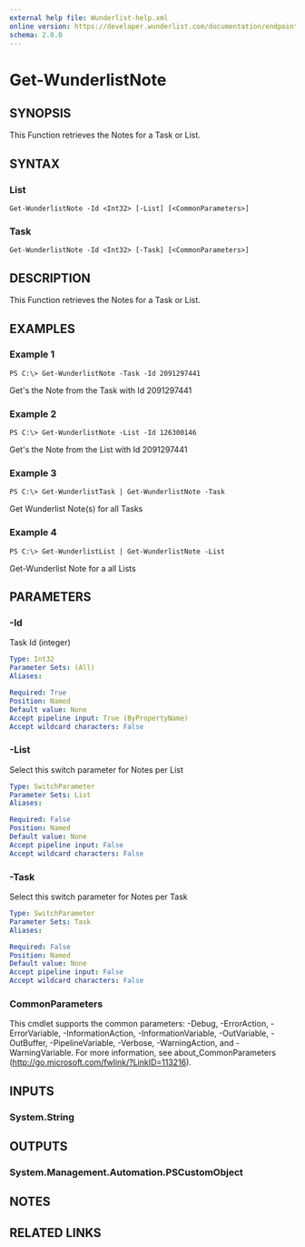 ```yaml
---
external help file: Wunderlist-help.xml
online version: https://developer.wunderlist.com/documentation/endpoints/note
schema: 2.0.0
---
```


# Get-WunderlistNote

## SYNOPSIS
This Function retrieves the Notes for a Task or List.

## SYNTAX

### List
```
Get-WunderlistNote -Id <Int32> [-List] [<CommonParameters>]
```

### Task
```
Get-WunderlistNote -Id <Int32> [-Task] [<CommonParameters>]
```

## DESCRIPTION
This Function retrieves the Notes for a Task or List.

## EXAMPLES

### Example 1
```
PS C:\> Get-WunderlistNote -Task -Id 2091297441
```

Get's the Note from the Task with Id 2091297441

### Example 2
```
PS C:\> Get-WunderlistNote -List -Id 126300146
```

Get's the Note from the List with Id 2091297441

### Example 3
```
PS C:\> Get-WunderlistTask | Get-WunderlistNote -Task
```

Get Wunderlist Note(s) for all Tasks

### Example 4
```
PS C:\> Get-WunderlistList | Get-WunderlistNote -List
```

Get-Wunderlist Note for a all Lists

## PARAMETERS

### -Id
Task Id (integer)

```yaml
Type: Int32
Parameter Sets: (All)
Aliases: 

Required: True
Position: Named
Default value: None
Accept pipeline input: True (ByPropertyName)
Accept wildcard characters: False
```

### -List
Select this switch parameter for Notes per List

```yaml
Type: SwitchParameter
Parameter Sets: List
Aliases: 

Required: False
Position: Named
Default value: None
Accept pipeline input: False
Accept wildcard characters: False
```

### -Task
Select this switch parameter for Notes per Task

```yaml
Type: SwitchParameter
Parameter Sets: Task
Aliases: 

Required: False
Position: Named
Default value: None
Accept pipeline input: False
Accept wildcard characters: False
```

### CommonParameters
This cmdlet supports the common parameters: -Debug, -ErrorAction, -ErrorVariable, -InformationAction, -InformationVariable, -OutVariable, -OutBuffer, -PipelineVariable, -Verbose, -WarningAction, and -WarningVariable. For more information, see about_CommonParameters (http://go.microsoft.com/fwlink/?LinkID=113216).

## INPUTS

### System.String

## OUTPUTS

### System.Management.Automation.PSCustomObject

## NOTES

## RELATED LINKS

